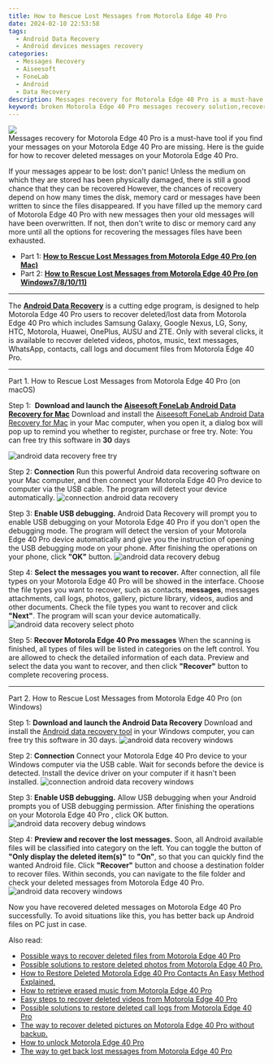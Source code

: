```yaml
---
title: How to Rescue Lost Messages from Motorola Edge 40 Pro
date: 2024-02-10 22:53:58
tags: 
  - Android Data Recovery
  - Android devices messages recovery
categories: 
  - Messages Recovery
  - Aiseesoft
  - FoneLab
  - Android
  - Data Recovery
description: Messages recovery for Motorola Edge 40 Pro is a must-have tool if you find your messages on your Motorola Edge 40 Pro are missing. Here is the guide for how to recover deleted messages on your Motorola Edge 40 Pro.
keyword: broken Motorola Edge 40 Pro messages recovery solution,recover lost text messages from Motorola Edge 40 Pro,save lost messages on Motorola Edge 40 Pro,restore deleted messages files on Motorola Edge 40 Pro,Recover deleted text messages,restore deleted text messages files on Motorola Edge 40 Pro,Motorola Edge 40 Pro deleted messages,messages disappear Motorola Edge 40 Pro,get back deleted messages from Motorola Edge 40 Pro android,how to recover messages on Motorola Edge 40 Pro,how to retrieve deleted messages from my Motorola Edge 40 Pro,Motorola Edge 40 Pro retrieve deleted messages
---
```


<img src="https://img0mobiles.techidaily.com/images/best-assets/devices/motorola/motorola-edge-40-pro/2.jpg" class="atpl-imgstyle"  />

<div class="atpl-content atpl-for-fonelab-android recover-messages">

<div class="atpl-post-description-part-1">
Messages recovery for Motorola Edge 40 Pro is a must-have tool if you find your messages on your Motorola Edge 40 Pro are missing. Here is the guide for how to recover deleted messages on your Motorola Edge 40 Pro.
</div>




<div class="atpl-post-description-part-2">
<div class="tpl-content-sub-paragraph-normal">
  <p>
    If your messages appear to be lost: don't panic! Unless the medium on which they are stored has been physically damaged, there is still a good chance that they can be recovered However, the chances of recovery depend on how many times the disk, memory card or messages have been written to since the files disappeared. If you have filled up the memory card of Motorola Edge 40 Pro with new messages then your old messages will have been overwritten. If not, then don't write to disc or memory card any more until all the options for recovering the messages files have been exhausted.
  </p>
</div>
</div>

<ul>
  <li>Part 1: <strong><a href="#p1">How to Rescue Lost Messages from Motorola Edge 40 Pro (on Mac)</a></strong></li>
  <li>Part 2: <strong><a href="#p2">How to Rescue Lost Messages from Motorola Edge 40 Pro (on Windows7/8/10/11)</a></strong></li>
</ul>

<hr>
<div class="atpl-post-description-part-3">
<div class="tpl-content-sub-paragraph-normal">
  <p>
      The <a href="https://tools.techidaily.com/aiseesoft-android-data-recovery/" target="_blank" rel="noopener"><strong>Android Data Recovery</strong></a> is a cutting edge program, is designed to help Motorola Edge 40 Pro users to recover deleted/lost data from Motorola Edge 40 Pro which includes Samsung Galaxy, Google Nexus, LG, Sony, HTC, Motorola, Huawei, OnePlus, AUSU and ZTE. Only with several clicks, it is available to recover deleted videos, photos, music, text messages, WhatsApp, contacts, call logs and document files from Motorola Edge 40 Pro.
  </p>
</div>
</div>


<!-- Part 1 -->
<a id="p1" name="p1" ></a><hr>

<div>
  <span class="atpl-step-part-style">Part 1. How to Rescue Lost Messages from Motorola Edge 40 Pro (on macOS)</span>
</div>  

<span class="atpl-stepstyle-a"><span>Step 1: </span></span> <strong>Download and launch the <a href="https://tools.techidaily.com/aiseesoft-android-data-recovery-for-mac/" target="_blank" rel="noopener">Aiseesoft FoneLab Android Data Recovery for Mac</a></strong>
Download and install the <a href="https://tools.techidaily.com/aiseesoft-android-data-recovery-for-mac/" target="_blank" rel="noopener">Aiseesoft FoneLab Android Data Recovery for Mac</a> in your Mac computer, when you open it, a dialog box will pop up to remind you whether to register, purchase or free try.
Note: You can free try this software in <strong>30</strong> days

<img src="https://tools.techidaily.com/images/apps/aiseesoft/android-data-recovery/mac-free-try.png" class="atpl-imgstyle" alt="android data recovery free try" />

<span class="atpl-stepstyle-a"><span>Step 2: </span></span> <strong>Connection</strong>
Run this powerful Android data recovering software on your Mac computer, and then connect your Motorola Edge 40 Pro device to computer via the USB cable. The program will detect your device automatically.
<img src="https://tools.techidaily.com/images/apps/aiseesoft/android-data-recovery/mac-connection-interface.jpg" class="atpl-imgstyle" alt="connection android data recovery" />

<span class="atpl-stepstyle-a"><span>Step 3: </span></span> <strong>Enable USB debugging.</strong>
Android Data Recovery will prompt you to enable USB debugging on your Motorola Edge 40 Pro  if you don't open the debugging mode. The program will detect the version of your Motorola Edge 40 Pro device automatically and give you the instruction of opening the USB debugging mode on your phone. After finishing the operations on your phone, click <strong>"OK"</strong> button.
<img src="https://tools.techidaily.com/images/apps/aiseesoft/android-data-recovery/mac-android-usb-debug.jpg"  class="atpl-imgstyle" alt="android data recovery debug" />

<span class="atpl-stepstyle-a"><span>Step 4: </span></span> <strong>Select the messages you want to recover.</strong>
After connection, all file types on your Motorola Edge 40 Pro will be showed in the interface. Choose the file types you want to recover, such as contacts, <strong>messages</strong>, messages attachments, call logs, photos, gallery, picture library, videos, audios and other documents. Check the file types you want to recover and click  <b>"Next"</b>. The program will scan your device automatically.
<img src="https://tools.techidaily.com/images/apps/aiseesoft/android-data-recovery/mac-choose-type-messages.jpg" class="atpl-imgstyle" alt="android data recovery select photo" />

<span class="atpl-stepstyle-a"><span>Step 5: </span></span> <strong>Recover Motorola Edge 40 Pro messages</strong>
When the scanning is finished, all types of files will be listed in categories on the left control. You are allowed to check the detailed information of each data. Preview and select the data you want to recover, and then click <b>"Recover"</b> button to complete recovering process.

<a id="p2" name="p2"></a><hr>

<div class="atpl-step-part-style">Part 2. How to Rescue Lost Messages from Motorola Edge 40 Pro (on Windows)</div>

<span class="atpl-stepstyle-a"><span>Step 1: </span></span> <strong>Download and launch the Android Data Recovery</strong>
Download and install the <a href="https://tools.techidaily.com/aiseesoft-android-data-recovery-for-win/" target="_blank" rel="noopener">Android data recovery tool</a> in your Windows computer, you can free try this software in 30 days.
<img src="https://tools.techidaily.com/images/apps/aiseesoft/android-data-recovery/win-start-interface.png"  class="atpl-imgstyle" alt="android data recovery windows" />

<span class="atpl-stepstyle-a"><span>Step 2: </span></span> <strong>Connection</strong>
Connect your Motorola Edge 40 Pro device to your Windows computer via the USB cable. Wait for seconds before the device is detected. Install the device driver on your computer if it hasn't been installed.
<img src="https://tools.techidaily.com/images/apps/aiseesoft/android-data-recovery/win-connection-interface.png" class="atpl-imgstyle" alt="connection android data recovery windows" />

<span class="atpl-stepstyle-a"><span>Step 3: </span></span> <strong>Enable USB debugging.</strong>
Allow USB debugging when your Android prompts you of USB debugging permission. After finishing the operations on your Motorola Edge 40 Pro , click OK button.
<img src="https://tools.techidaily.com/images/apps/aiseesoft/android-data-recovery/win-android-usb-debug.png" class="atpl-imgstyle" alt="android data recovery debug windows" />

<span class="atpl-stepstyle-a"><span>Step 4: </span></span> <strong>Preview and recover the lost messages.</strong>
Soon, all Android available files will be classified into category on the left. You can toggle the button of <b>"Only display the deleted item(s)"</b> to <b>"On"</b>, so that you can quickly find the wanted Android file. Click <b>"Recover"</b> button and choose a destination folder to recover files. Within seconds, you can navigate to the file folder and check your deleted messages from Motorola Edge 40 Pro.
<img src="https://tools.techidaily.com/images/apps/aiseesoft/android-data-recovery/win-recover-messages.jpg" class="atpl-imgstyle" alt="android data recovery windows" />

<div class="atpl-post-description-part-4">
<div class="tpl-content-sub-paragraph-normal">
    <p>
        Now you have recovered deleted messages on Motorola Edge 40 Pro successfully. To avoid situations like this, you has better back up Android files on PC just in case.
    </p>
</div>
</div>

<ins class="adsbygoogle"
     style="display:block"
     data-ad-client="ca-pub-7571918770474297"
     data-ad-slot="8358498916"
     data-ad-format="auto"
     data-full-width-responsive="true"></ins>

<span class="atpl-alsoreadstyle">Also read:</span>
<div><ul>
<li><a href="/possible-ways-to-recover-deleted-files-from-motorola-edge-40-pro-by-fonelab-android-recover-data/" target="_blank" rel="noopener"><u>Possible ways to recover deleted files from Motorola Edge 40 Pro</u></a></li>
<li><a href="/possible-solutions-to-restore-deleted-photos-from-motorola-edge-40-pro-by-fonelab-android-recover-photos/" target="_blank" rel="noopener"><u>Possible solutions to restore deleted photos from Motorola Edge 40 Pro.</u></a></li>
<li><a href="/how-to-restore-deleted-motorola-edge-40-pro-contacts-an-easy-method-explained-by-fonelab-android-recover-contacts/" target="_blank" rel="noopener"><u>How to Restore Deleted Motorola Edge 40 Pro Contacts  An Easy Method Explained.</u></a></li>
<li><a href="/how-to-retrieve-erased-music-from-motorola-edge-40-pro-by-fonelab-android-recover-music/" target="_blank" rel="noopener"><u>How to retrieve erased music from Motorola Edge 40 Pro</u></a></li>
<li><a href="/easy-steps-to-recover-deleted-videos-from-motorola-edge-40-pro-by-fonelab-android-recover-video/" target="_blank" rel="noopener"><u>Easy steps to recover deleted videos from Motorola Edge 40 Pro</u></a></li>
<li><a href="/possible-solutions-to-restore-deleted-call-logs-from-motorola-edge-40-pro-by-fonelab-android-recover-call-logs/" target="_blank" rel="noopener"><u>Possible solutions to restore deleted call logs from Motorola Edge 40 Pro</u></a></li>
<li><a href="/the-way-to-recover-deleted-pictures-on-motorola-edge-40-pro-without-backup-by-fonelab-android-recover-pictures/" target="_blank" rel="noopener"><u>The way to recover deleted pictures on Motorola Edge 40 Pro without backup.</u></a></li>
<li><a href="/how-to-unlock-motorola-edge-40-pro-by-drfone-android-unlock-android-unlock/" target="_blank" rel="noopener"><u>How to unlock Motorola Edge 40 Pro</u></a></li>
<li><a href="/the-way-to-get-back-lost-messages-from-motorola-edge-40-pro-by-fonelab-android-recover-messages/" target="_blank" rel="noopener"><u>The way to get back lost messages from Motorola Edge 40 Pro</u></a></li>
</ul></div>

</div>
